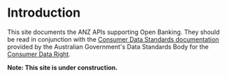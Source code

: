 # Introduction

This site documents the ANZ APIs supporting Open Banking. They should be read in conjunction with the [Consumer Data Standards documentation](https://consumerdatastandardsaustralia.github.io/standards/) provided by the Australian Government's Data Standards Body for the [Consumer Data Right](https://www.accc.gov.au/focus-areas/consumer-data-right "ACCC Consumer Data Right webpage").

**Note: This site is under construction.**